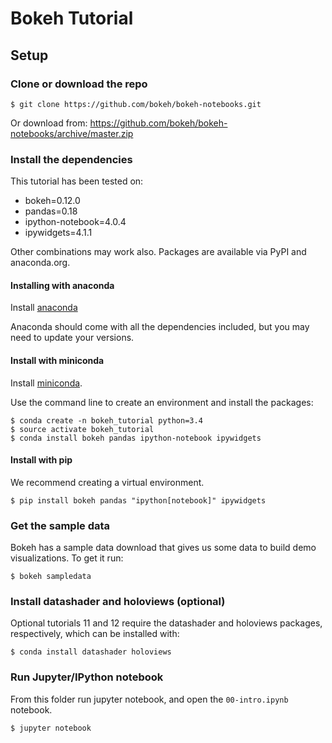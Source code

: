 # Bokeh Tutorial

## Setup

### Clone or download the repo

    $ git clone https://github.com/bokeh/bokeh-notebooks.git

Or download from: https://github.com/bokeh/bokeh-notebooks/archive/master.zip

### Install the dependencies

This tutorial has been tested on:
* bokeh=0.12.0
* pandas=0.18
* ipython-notebook=4.0.4
* ipywidgets=4.1.1

Other combinations may work also. Packages are available via PyPI and anaconda.org.

#### Installing with anaconda

Install [anaconda](http://continuum.io/downloads)

Anaconda should come with all the dependencies included, but you may need to update your versions.

#### Install with miniconda

Install [miniconda](http://conda.pydata.org/miniconda.html).

Use the command line to create an environment and install the packages:

    $ conda create -n bokeh_tutorial python=3.4
    $ source activate bokeh_tutorial
    $ conda install bokeh pandas ipython-notebook ipywidgets

#### Install with pip

We recommend creating a virtual environment.

    $ pip install bokeh pandas "ipython[notebook]" ipywidgets

### Get the sample data

Bokeh has a sample data download that gives us some data to build demo visualizations. To get
it run:

    $ bokeh sampledata

### Install datashader and holoviews (optional)

Optional tutorials 11 and 12 require the datashader and holoviews packages,
respectively, which can be installed with:

    $ conda install datashader holoviews
    
### Run Jupyter/IPython notebook

From this folder run jupyter notebook, and open the `00-intro.ipynb` notebook.

    $ jupyter notebook
